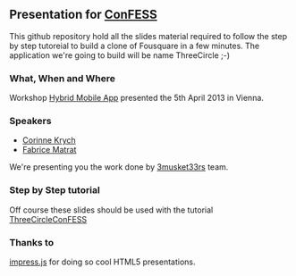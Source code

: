 ## Presentation for [ConFESS](https://2013.con-fess.com/)
This github repository hold all the slides material required to follow the step by step tutoreial to build a clone of Fousquare in a few minutes. The application we're going to build will be name ThreeCircle ;-)

### What, When and Where
Workshop [Hybrid Mobile App](https://2013.con-fess.com/sessions/-/details/97/Hybrid-Mobile-App-in-Minutes-Not-Days) presented the 5th April 2013 in Vienna.

### Speakers
- [Corinne Krych](http://corinnekrych.github.com/)
- [Fabrice Matrat](http://fabricematrat.github.com/)

We're presenting you the work done by [3musket33rs](http://3musket33rs.github.com/) team.

### Step by Step tutorial
Off course these slides should be used with the tutorial [ThreeCircleConFESS]()

### Thanks to
[impress.js](http://bartaz.github.com/impress.js/) for doing so cool HTML5 presentations.
